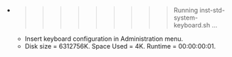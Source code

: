 * >>>>>>>>> Running inst-std-system-keyboard.sh ...
  * Insert keyboard configuration in Administration menu.
  * Disk size = 6312756K. Space Used = 4K. Runtime = 00:00:00:01.

